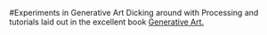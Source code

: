 #Experiments in Generative Art
Dicking around with Processing and tutorials laid out in the excellent book [Generative Art.](http://www.amazon.com/Generative-Art-Matt-Pearson/dp/1935182625)
